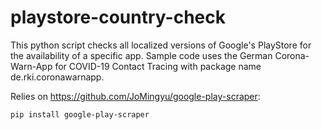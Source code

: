 # playstore-country-check
This python script checks all localized versions of Google's PlayStore for the availability of a specific app. Sample code uses the German Corona-Warn-App for COVID-19 Contact Tracing with package name de.rki.coronawarnapp.

Relies on https://github.com/JoMingyu/google-play-scraper:

```
pip install google-play-scraper
```
